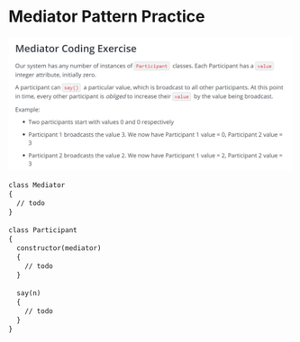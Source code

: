 # Mediator Pattern Practice

![001](./img/1.JPG)

```
class Mediator
{
  // todo
}

class Participant
{
  constructor(mediator)
  {
    // todo
  }

  say(n)
  {
    // todo
  }
}
```
